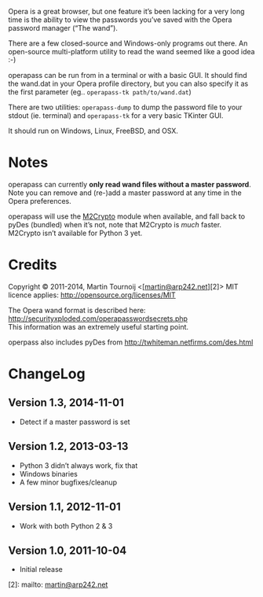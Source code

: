 Opera is a great browser, but one feature it’s been lacking for a very long
time is the ability to view the passwords you’ve saved with the Opera password
manager (“The wand”).

There are a few closed-source and Windows-only programs out there. An
open-source multi-platform utility to read the wand seemed like a good idea :-) 

operapass can be run from in a terminal or with a basic GUI. It should find the
wand.dat in your Opera profile directory, but you can also specify it as the
first parameter (eg.. `operapass-tk path/to/wand.dat`)

There are two utilities: `operapass-dump` to dump the password file to your
stdout (ie. terminal) and `operapass-tk` for a very basic TKinter GUI. 

It should run on Windows, Linux, FreeBSD, and OSX.

Notes
=====
operapass can currently **only read wand files without a master password**. Note
you can remove and (re-)add a master password at any time in the Opera
preferences. 

operapass will use the [M2Crypto][1] module when available, and fall back to pyDes
(bundled) when it’s not, note that M2Crypto is *much* faster. M2Crypto isn’t
available for Python 3 yet.

Credits
=======
Copyright © 2011-2014, Martin Tournoij <[martin@arp242.net][2]>
MIT licence applies: http://opensource.org/licenses/MIT  

The Opera wand format is described here:  
http://securityxploded.com/operapasswordsecrets.php  
This information was an extremely useful starting point. 

operpass also includes pyDes from http://twhiteman.netfirms.com/des.html 

ChangeLog
=========

Version 1.3, 2014-11-01
-----------------------
- Detect if a master password is set

Version 1.2, 2013-03-13
---------------------
- Python 3 didn’t always work, fix that
- Windows binaries
- A few minor bugfixes/cleanup

Version 1.1, 2012-11-01
---------------------
- Work with both Python 2 & 3

Version 1.0, 2011-10-04
---------------------
- Initial release


[1]: https://pypi.python.org/pypi/M2Crypto
[2]: mailto: martin@arp242.net
